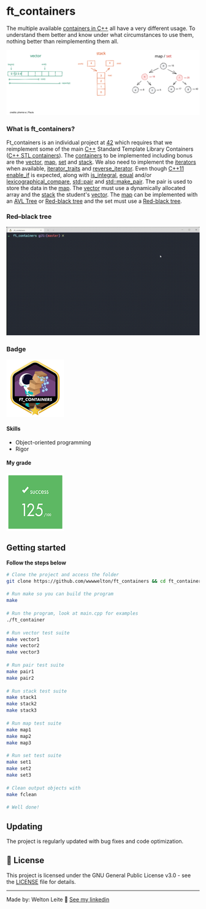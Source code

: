 # ft_containers
The multiple available [containers in C++](https://www.cplusplus.com/reference/stl/) all have a very different usage. To understand them better and know under what circumstances to use them, nothing better than reimplementing them all.

![alt text](./images/overview.svg)

### What is ft_containers?
Ft_containers is an individual project at [42](42sp.org.br) which requires that we reimplement some of the main [C++](https://en.wikipedia.org/wiki/C%2B%2B) Standard Template Library Containers ([C++ STL containers](https://docs.microsoft.com/en-us/cpp/standard-library/stl-containers?view=msvc-170)). The [containers](https://www.cplusplus.com/reference/stl/) to be implemented including bonus are the [vector](https://www.cplusplus.com/reference/vector/vector/), [map](https://www.cplusplus.com/reference/map/map/), [set](https://www.cplusplus.com/reference/set/set/) and [stack](https://www.cplusplus.com/reference/stack/stack/). We also need to implement the [iterators](https://www.cplusplus.com/reference/iterator/RandomAccessIterator/) when available, [iterator_traits](https://www.cplusplus.com/reference/iterator/iterator_traits/) and [reverse_iterator](https://en.cppreference.com/w/cpp/iterator/reverse_iterator). Even though [C++11](https://en.wikipedia.org/wiki/C%2B%2B11) [enable_if](https://www.cplusplus.com/reference/type_traits/enable_if/) is expected, along with [is_integral](https://www.cplusplus.com/reference/type_traits/is_integral/), [equal](https://www.cplusplus.com/reference/algorithm/equal/) and/or [lexicographical_compare](https://www.cplusplus.com/reference/algorithm/lexicographical_compare/), [std::pair](https://www.cplusplus.com/reference/utility/pair/) and [std::make_pair](https://www.cplusplus.com/reference/utility/make_pair/). The pair is used to store the data in the [map](https://www.cplusplus.com/reference/map/map/).
The [vector](https://www.cplusplus.com/reference/vector/vector/) must use a dynamically allocated array and the [stack](https://www.cplusplus.com/reference/stack/stack/) the student's [vector](https://www.cplusplus.com/reference/vector/vector/). The [map](https://www.cplusplus.com/reference/map/map/) can be implemented with an [AVL Tree](https://en.wikipedia.org/wiki/AVL_tree) or [Red-black tree](https://en.wikipedia.org/wiki/Red%E2%80%93black_tree) and the set must use a [Red-black tree](https://en.wikipedia.org/wiki/Red%E2%80%93black_tree).

### Red–black tree
![alt text](./images/ft_containers.gif)

### Badge
<img src="./images/ft_containersm.png" width="150" height="150"/>

#### Skills
- Object-oriented programming
- Rigor

#### My grade
<img src="./images/score2.png" width="150" height="150"/>


## Getting started
**Follow the steps below**
```bash
# Clone the project and access the folder
git clone https://github.com/wwwwelton/ft_containers && cd ft_containers/

# Run make so you can build the program
make

# Run the program, look at main.cpp for examples
./ft_container

# Run vector test suite
make vector1
make vector2
make vector3

# Run pair test suite
make pair1
make pair2

# Run stack test suite
make stack1
make stack2
make stack3

# Run map test suite
make map1
make map2
make map3

# Run set test suite
make set1
make set2
make set3

# Clean output objects with
make fclean

# Well done!
```

## Updating

The project is regularly updated with bug fixes and code optimization.

## 📝 License

This project is licensed under the GNU General Public License v3.0 - see the [LICENSE](LICENSE) file for details.

---

Made by: Welton Leite 👋 [See my linkedin](https://www.linkedin.com/in/welton-leite-b3492985/)
